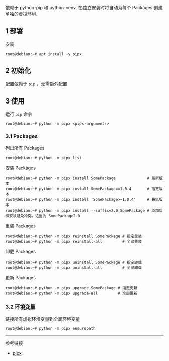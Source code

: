 依赖于 python-pip 和 python-venv, 在独立安装时将自动为每个 Packages 创建单独的虚拟环境.

## 1 部署

安装

```shell
root@debian:~# apt install -y pipx
```

## 2 初始化

配置依赖于 `pip` ，无需额外配置

## 3 使用

运行 `pip` 命令

```shell
root@debian:~# python -m pipx <pipx-arguments>
```

### 3.1 Packages

列出所有 Packages

```shell
root@debian:~# python -m pipx list
```

安装 Packages

```shell
root@debian:~# python -m pipx install SomePackage              # 最新版本
root@debian:~# python -m pipx install SomePackage==1.0.4       # 指定版本
root@debian:~# python -m pipx install 'SomePackage>=1.0.4'     # 最低版本
root@debian:~# python -m pipx install --suffix=2.0 SomePackage # 添加后缀安装避免冲突，这里为 SomePackage2.0
```

重装 Packages

```shell
root@debian:~# python -m pipx reinstall SomePackage # 指定重装
root@debian:~# python -m pipx reinstall-all         # 全部重装
```

卸载 Packages

```shell
root@debian:~# python -m pipx uninstall SomePackage # 指定卸载
root@debian:~# python -m pipx uninstall-all         # 全部卸载
```

更新 Packages

```shell
root@debian:~# python -m pipx upgrade SomePackage # 指定更新
root@debian:~# python -m pipx upgrade-all         # 全部更新
```

### 3.2 环境变量

链接所有虚拟环境变量到全局环境变量

```shell
root@debian:~# python -m pipx ensurepath
```

---

参考链接

- [pipx](https://pipx.pypa.io/stable/)

